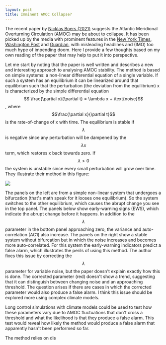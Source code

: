```yaml
---
layout: post
title: Imminent AMOC Collapse?
---
```

The recent paper by [Nicklas Boers (2021)](https://www.nature.com/articles/s41558-021-01097-4) suggests the Atlantic Meridional Overturning Circulation (AMOC) may be about to collapse. It has been picked up by the media with prominent features in the [New York Times](https://www.nytimes.com/2021/08/05/us/gulf-stream-collapse.html), [Washington Post](https://www.washingtonpost.com/climate-environment/2021/08/05/change-ocean-collapse-atlantic-meridional/) and [Guardian](https://www.theguardian.com/environment/2021/aug/05/climate-crisis-scientists-spot-warning-signs-of-gulf-stream-collapse), with misleading headlines and (IMO) too much hype of impending doom. Here I provide a few thoughts based on my own reading of the paper that may help to put it into perspective.

Let me start by noting that the paper is well written and describes a new and interesting approach to analysing AMOC stability. The method is based on simple systems: a non-linear differential equation of a single variable. If such a system has an equilibrium it can be linearized around that equilibrium such that the perturbation (the deviation from the equilibrium) x is characterized by the simple differential equation
$$ \frac{\partial x}{\partial t} = \lambda x + \text{noise}$$, where $$\frac{\partial x}{\partial t}$$ is the rate-of-change of x with time. The equilibrium is stable if $$\lambda$$ is negative since any perturbation will be dampened by the $$\lambda x$$ term, which restores x back towards zero. If $$\lambda > 0$$ the system is unstable since every small perturbation will grow over time. They illustrate their method in this figure:

![](https://media.springernature.com/full/springer-static/image/art%3A10.1038%2Fs41558-021-01097-4/MediaObjects/41558_2021_1097_Fig1_HTML.png)

The panels on the left are from a simple non-linear system that undergoes a bifurcation (that's math speak for it looses one equilibrium). So the system switches to the other equilibrium, which causes the abrupt change you see in the top panel. The panels below show early-warning signs (EWS), which indicate the abrupt change before it happens. In addition to the $$\lambda$$ parameter in the bottom panel approaching zero, the variance and auto-correlation (AC1) also increase. The panels on the right show a stable system without bifurcation but in which the noise increases and becomes more auto-correlated. For this system the early-warning indicators predict a false alarm, which illustrates the perils of using this method. The author fixes this issue by correcting the $$\lambda$$ parameter for variable noise, but the paper doesn't explain exactly how this is done. The corrected parameter (red) doesn't show a trend, suggesting that it can distinguish between changing noise and an approaching threshold. The question arises if there are cases in which the corrected parameter would also produce a false alarm. I think this issue should be explored more using complex climate models.

Long control simulations with climate models could be used to test how these parameters vary due to AMOC fluctuations that don't cross a threshold and what the likelihood is that they produce a false alarm. This test would reveal how likely the method would produce a false alarm that apparently hasn't been performed so far.

The method relies on dis
